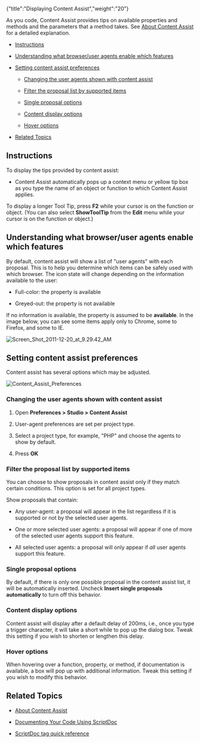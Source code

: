 {"title":"Displaying Content Assist","weight":"20"}

As you code, Content Assist provides tips on available properties and methods and the parameters that a method takes. See [About Content Assist](/docs/appc/Axway_Appcelerator_Studio/Axway_Appcelerator_Studio_Guide/Basic_Concepts/Content_Assist/About_Content_Assist/) for a detailed explanation.

* [Instructions](#Instructions)

* [Understanding what browser/user agents enable which features](#Understandingwhatbrowser/useragentsenablewhichfeatures)

* [Setting content assist preferences](#Settingcontentassistpreferences)

  * [Changing the user agents shown with content assist](#Changingtheuseragentsshownwithcontentassist)

  * [Filter the proposal list by supported items](#Filtertheproposallistbysupporteditems)

  * [Single proposal options](#Singleproposaloptions)

  * [Content display options](#Contentdisplayoptions)

  * [Hover options](#Hoveroptions)

* [Related Topics](#RelatedTopics)


## Instructions

To display the tips provided by content assist:

* Content Assist automatically pops up a context menu or yellow tip box as you type the name of an object or function to which Content Assist applies.


To display a longer Tool Tip, press **F2** while your cursor is on the function or object. (You can also select **ShowToolTip** from the **Edit** menu while your cursor is on the function or object.)

## Understanding what browser/user agents enable which features

By default, content assist will show a list of "user agents" with each proposal. This is to help you determine which items can be safely used with which browser. The icon state will change depending on the information available to the user:

* Full-color: the property is available

* Greyed-out: the property is not available


If no information is available, the property is assumed to be **available**. In the image below, you can see some items apply only to Chrome, some to Firefox, and some to IE.

![Screen_Shot_2011-12-20_at_9.29.42_AM](/Images/appc/download/attachments/30083298/Screen_Shot_2011-12-20_at_9.29.42_AM.png)

## Setting content assist preferences

Content assist has several options which may be adjusted.

![Content_Assist_Preferences](/Images/appc/download/attachments/30083298/Content_Assist_Preferences.png)

### Changing the user agents shown with content assist

1. Open **Preferences > Studio > Content Assist**

2. User-agent preferences are set per project type.

3. Select a project type, for example, "PHP" and choose the agents to show by default.

4. Press **OK**


### Filter the proposal list by supported items

You can choose to show proposals in content assist only if they match certain conditions. This option is set for all project types.

Show proposals that contain:

* Any user-agent: a proposal will appear in the list regardless if it is supported or not by the selected user agents.

* One or more selected user agents: a proposal will appear if one of more of the selected user agents support this feature.

* All selected user agents: a proposal will only appear if _all_ user agents support this feature.


### Single proposal options

By default, if there is only one possible proposal in the content assist list, it will be automatically inserted. Uncheck **Insert single proposals automatically** to turn off this behavior.

### Content display options

Content assist will display after a default delay of 200ms, i.e., once you type a trigger character, it will take a short while to pop up the dialog box. Tweak this setting if you wish to shorten or lengthen this delay.

### Hover options

When hovering over a function, property, or method, if documentation is available, a box will pop up with additional information. Tweak this setting if you wish to modify this behavior.

## Related Topics

* [About Content Assist](/docs/appc/Axway_Appcelerator_Studio/Axway_Appcelerator_Studio_Guide/Basic_Concepts/Content_Assist/About_Content_Assist/)

* [Documenting Your Code Using ScriptDoc](/docs/appc/Axway_Appcelerator_Studio/Axway_Appcelerator_Studio_Guide/Web_Development/JavaScript_Development/Documenting_Code/Documenting_Your_Code_Using_ScriptDoc/)

* [ScriptDoc tag quick reference](/docs/appc/Axway_Appcelerator_Studio/Axway_Appcelerator_Studio_Guide/Web_Development/JavaScript_Development/ScriptDoc_tag_quick_reference/)
